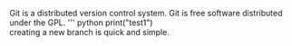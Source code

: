 Git is a distributed version control system.
Git is free software distributed under the GPL.
''' python
print("test1")  
creating a new branch is quick and simple.
